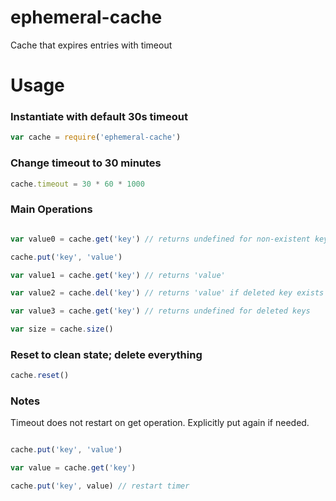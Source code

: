 # ephemeral-cache
Cache that expires entries with timeout

# Usage

### Instantiate with default 30s timeout
```javascript
var cache = require('ephemeral-cache')
```

### Change timeout to 30 minutes
```javascript
cache.timeout = 30 * 60 * 1000
```

### Main Operations

```javascript

var value0 = cache.get('key') // returns undefined for non-existent keys

cache.put('key', 'value')

var value1 = cache.get('key') // returns 'value'

var value2 = cache.del('key') // returns 'value' if deleted key exists

var value3 = cache.get('key') // returns undefined for deleted keys

var size = cache.size()
```

### Reset to clean state; delete everything

```javascript
cache.reset()
```
### Notes

Timeout does not restart on get operation. Explicitly put again if needed.

```javascript

cache.put('key', 'value')

var value = cache.get('key')

cache.put('key', value) // restart timer
```

